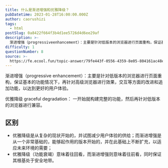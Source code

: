 ```yaml
---
title: 什么是渐进增强和优雅降级？
pubDatetime: 2023-01-28T16:00:00.000Z
author: caorushizi
tags:
  - html
postSlug: 0a8422f664f3b4d1ee5726d4d6ee29af
description: >-
  渐进增强（progressiveenhancement）：主要是针对低版本的浏览器进行页面重构，保证基本的功能情况下，再针对高级浏览器进行效果，交互等方面的改进和追加功能，以达到更好的用户体验。优雅降
difficulty: 1
questionNumber: 8
source: >-
  https://fe.ecool.fun/topic-answer/79fe443f-0556-4359-8e05-804161ac48ef?orderBy=updateTime&order=desc&tagId=12
---
```


渐进增强（progressive enhancement）：主要是针对低版本的浏览器进行页面重构，保证基本的功能情况下，再针对高级浏览器进行效果，交互等方面的改进和追加功能，以达到更好的用户体验。

优雅降级 graceful degradation： 一开始就构建完整的功能，然后再针对低版本的浏览器进行兼容。

## 区别

- 优雅降级是从复杂的现状开始的，并试图减少用户体验的供给；而渐进增强是从一个非常基础的，能够起作用的版本开始的，并在此基础上不断扩充，以适应未来环境的需要；
- 优雅降级（功能衰竭）意味着往回看，而渐进增强则意味着往前看，同时保证其根基处于安全地带。
